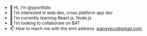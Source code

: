 - 👋 Hi, I’m @yportfolio
- 👀 I’m interested in web dev, cross platform app dev
- 🌱 I’m currently learning React.js, Node.js
- 💞️ I’m looking to collaborate on BAT
- 📫 How to reach me with the emil address: wangyecv@gmail.com

<!---
yportfolio/yportfolio is a ✨ special ✨ repository because its `README.md` (this file) appears on your GitHub profile.
You can click the Preview link to take a look at your changes.
--->
